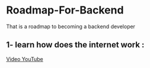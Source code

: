 # Roadmap-For-Backend
That is a roadmap to becoming a backend developer

## 1- learn how does the internet work : 
[Video YouTube](https://www.youtube.com/watch?v=x3c1ih2NJEg)

